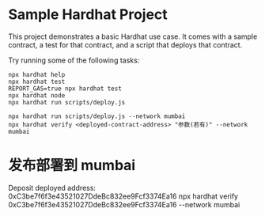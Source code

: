 # Sample Hardhat Project

This project demonstrates a basic Hardhat use case. It comes with a sample contract, a test for that contract, and a script that deploys that contract.

Try running some of the following tasks:

```shell
npx hardhat help
npx hardhat test
REPORT_GAS=true npx hardhat test
npx hardhat node
npx hardhat run scripts/deploy.js

npx hardhat run scripts/deploy.js --network mumbai
npx hardhat verify <deployed-contract-address> "参数(若有)" --network mumbai
```

# 发布部署到 mumbai
Deposit deployed address: 0xC3be7f6f3e43521027DdeBc832ee9Fcf3374Ea16
npx hardhat verify 0xC3be7f6f3e43521027DdeBc832ee9Fcf3374Ea16 --network mumbai

